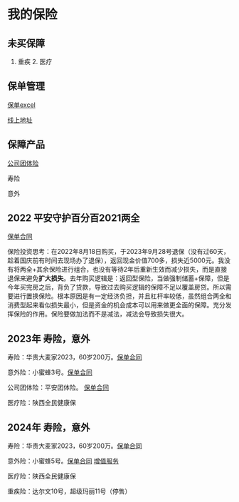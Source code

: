 # 我的保险

## 未买保障

1. 重疾 2. 医疗

## 保单管理

[保单excel](../materials/家庭保单管理表.xlsx)

[线上地址](https://www.kdocs.cn/l/cjZ0rgWHjg6H)

## 保障产品

[公司团体险](../materials/平安补充医疗.pdf)

寿险

意外

## 2022 平安守护百分百2021两全

[保单合同](../materials/平安保险.pdf)

保险投资思考：在2022年8月18日购买，于2023年9月28号退保（没有过60天，趁着国庆前有时间去现场办了退保），返回现金价值700多，损失近5000元。我没有将两全+其余保险进行组合，也没有等待2年后重新生效而减少损失，而是直接退保来避免**扩大损失**。去年购买逻辑是：返回型保险，当做强制储蓄+保障，但是今年买完房之后，背负了贷款，导致过去购买逻辑的保障不足以覆盖房贷。所以需要进行置换保险。根本原因是有一定经济负担，并且杠杆率较低，虽然组合两全和消费型起来看似损失最小，但是资金的机会成本可以用来做更全面的保障。充分发挥保险的作用。保险要做加法而不是减法，减法会导致损失很大。

## 2023年 寿险，意外

寿险：华贵大麦家2023，60岁200万。[保单合同](../materials/华贵寿险60岁200万.pdf)

意外险：小蜜蜂3号。[保单合同](../materials/2023-小蜜蜂意外3号.pdf)

公司团体险：平安团体险。 [保单合同](../materials/平安补充医疗.pdf)

医疗险：陕西全民健康保

## 2024年 寿险，意外

寿险：华贵大麦家2023，60岁200万。[保单合同](../materials/华贵寿险60岁200万.pdf)

意外险：小蜜蜂5号。[保单合同](../materials/2024-小蜜蜂5号.pdf)  [增值服务](../materials/2024-小蜜蜂5号增值服务.pdf)

医疗险：陕西全民健康保

重疾险：达尔文10号，超级玛丽11号（停售）